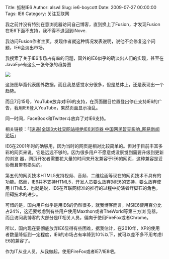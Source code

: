 Title: 抵制IE6
Author: alswl
Slug: ie6-boycott
Date: 2009-07-27 00:00:00
Tags: IE6
Category: 关注互联网

我之前并没有特别在意浏览器访问自己博客，直到换上了Fusion，才发现Fusion在IE6下面不支持，我不得不退回到iNove.

我访问Fusion作者主页，发现作者就这种情况发表说明，说他不会修复这个问题，IE6会淡出市场。

我搜索了关于IE6市场占有率的问题，国外的IE6似乎的确淡出人们的实现，甚至在JavaEye有这么一张夸张的趋势图

![](http://farm4.static.flickr.com/3266/3159496996_e995d120a0_o.png)

这张图毕竟代表国外数据，而且我总感觉水分很多，但是总体上，还是表现出一个趋势。

而且7月15号，YouTube放弃对IE6的支持，在页面醒目位置登出停止支持IE6的广告，我用IE6登入YouTube，果然页面显示凌乱。

同一时间，FaceBook和Twitter斗放弃了对IE6支持。

相关链接：「[[速递]全球3大社交网站拒绝IE6浏览器
中国网民暂无影响_网易新闻论坛](http://bbs.news.163.com/bbs/wsyz/146160598.html)」

IE6在2001年时的确够用，因为当时的网页是相对比较简单的。但对于目前丰富多彩的网页来说，它是远远不够的。因为很多用户不愿意或没察觉到需要升级到更新的浏览
器，网页开发者需要花大量的时间来开发兼容于IE6的网页，这种兼容是妥协而且带有损失的。

第五代的网页技术HTML5支持视频、音频、二维绘画等现在的网页技术不具有的功能。然而，IE6并不支持HTML5，开发人员要么放弃对IE6的支持，要么放弃使用
HTML5，也就是说，IE6在互联网标准的推行的过程中扮演者绊脚石的角色，阻碍技术的进步。

可惜的是，国内用户似乎是用IE6的仍然很多，就我博客而言，MSIE6使用百分比占24%，这还要考虑到有些用户使用Maxthon或者TheWorld等第三方浏
览器，而且访问我博客的大部分是IT相关人员，偏向于使用FireFox或者Chrome。

所以，国内现在要彻底放弃IE6显得有些困难，据我估计，在2010年，XP的使用者数量降低到一定程度，IE6的市场占有率降到10%以下，就可以差不多不用考虑I
E6的兼容了。

作为IT从业人员，从我做起，使用FireFox或者IE7/IE8吧。

